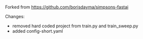 Forked from https://github.com/borisdayma/simpsons-fastai

Changes:
- removed hard coded project from train.py and train_sweep.py
- added config-short.yaml

